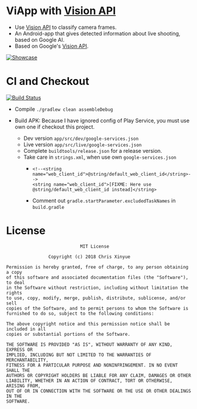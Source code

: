 # ViApp with [Vision API](https://cloud.google.com/vision/)

- Use [Vision API](https://cloud.google.com/vision/) to classify camera frames.
- An Android-app that gives detected information about live shooting, based on Google AI.
- Based on Google's [Vision API](https://cloud.google.com/vision/).

[![Showcase](https://lh3.googleusercontent.com/n7Mmjue0dMFD6v6km_2vQWf6BOznblfdo4V2ZpyI5Cy0iqV8v5IiTcgjc6QxaTgmfOtHzn8D_GS9MUzjSqgX=w1920-h1080-n-k-rw)](https://drive.google.com/file/d/1ll_fCFRAAcsZ9Ja9yDb2MguMjne0vz_O/view)

# CI and Checkout     
    
[![Build Status](https://travis-ci.org/XinyueZ/qiaoqiao.svg?branch=dev)](https://travis-ci.org/XinyueZ/qiaoqiao)

- Compile ```./gradlew clean assembleDebug```

- Build APK: Because I have ignored config of Play Service, you must use own one if checkout this project.
    - Dev version ```app/src/dev/google-services.json```
    - Live version ```app/src/live/google-services.json```
    - Complete ```buildtools/release.json``` for a release version.
    - Take care in ```strings.xml```, when use own ```google-services.json```
        -     <!--<string name="web_client_id">@string/default_web_client_id</string>-->
              <string name="web_client_id">[FIXME: Here use @string/default_web_client_id instead]</string>
        - Comment out ```gradle.startParameter.excludedTaskNames``` in ```build.gradle```
            
        

# License

``` 
                            MIT License

                Copyright (c) 2018 Chris Xinyue 

Permission is hereby granted, free of charge, to any person obtaining a copy
of this software and associated documentation files (the "Software"), to deal
in the Software without restriction, including without limitation the rights
to use, copy, modify, merge, publish, distribute, sublicense, and/or sell
copies of the Software, and to permit persons to whom the Software is
furnished to do so, subject to the following conditions:

The above copyright notice and this permission notice shall be included in all
copies or substantial portions of the Software.

THE SOFTWARE IS PROVIDED "AS IS", WITHOUT WARRANTY OF ANY KIND, EXPRESS OR
IMPLIED, INCLUDING BUT NOT LIMITED TO THE WARRANTIES OF MERCHANTABILITY,
FITNESS FOR A PARTICULAR PURPOSE AND NONINFRINGEMENT. IN NO EVENT SHALL THE
AUTHORS OR COPYRIGHT HOLDERS BE LIABLE FOR ANY CLAIM, DAMAGES OR OTHER
LIABILITY, WHETHER IN AN ACTION OF CONTRACT, TORT OR OTHERWISE, ARISING FROM,
OUT OF OR IN CONNECTION WITH THE SOFTWARE OR THE USE OR OTHER DEALINGS IN THE
SOFTWARE.

```
